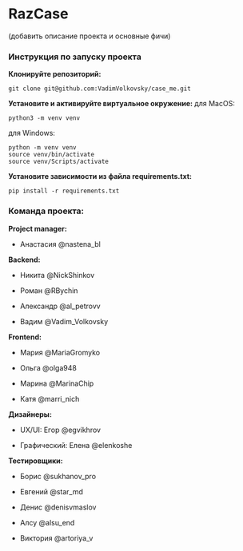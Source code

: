 # RazCase
(добавить описание проекта и основные фичи)

### Инструкция по запуску проекта
**Клонируйте репозиторий:**
```
git clone git@github.com:VadimVolkovsky/case_me.git
```

**Установите и активируйте виртуальное окружение:**
для MacOS:
```
python3 -m venv venv
```

для Windows:
```
python -m venv venv
source venv/bin/activate
source venv/Scripts/activate
```
**Установите зависимости из файла requirements.txt:**
```
pip install -r requirements.txt
```


### Команда проекта: 

**Project manager:**

- Анастасия @nastena_bl



**Backend:**

- Никита @NickShinkov

- Роман @RBychin

- Александр @al_petrovv

- Вадим @Vadim_Volkovsky



**Frontend:** 

- Мария @MariaGromyko

- Ольга @olga948

- Марина @MarinaChip

- Катя @marri_nich



**Дизайнеры:**

- UX/UI: Егор @egvikhrov

- Графический: Елена @elenkoshe



**Тестировщики:**

- Борис @sukhanov_pro

- Евгений @star_md

- Денис @denisvmaslov

- Алсу @alsu_end

- Виктория @artoriya_v
